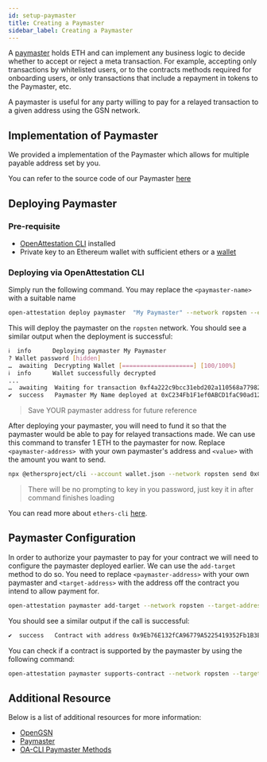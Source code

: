 ```yaml
---
id: setup-paymaster
title: Creating a Paymaster
sidebar_label: Creating a Paymaster
---
```


A [paymaster](https://docs.opengsn.org/learn/index.html#paymaster) holds ETH and can implement any business logic to decide whether to accept or reject a meta transaction. For example, accepting only transactions by whitelisted users, or to the contracts methods required for onboarding users, or only transactions that include a repayment in tokens to the Paymaster, etc.

A paymaster is useful for any party willing to pay for a relayed transaction to a given address using the GSN network.

## Implementation of Paymaster

We provided a implementation of the Paymaster which allows for multiple payable address set by you.

You can refer to the source code of our Paymaster [here](https://github.com/Open-Attestation/document-store/blob/master/contracts/NaivePaymaster.sol)

## Deploying Paymaster

### Pre-requisite

- [OpenAttestation CLI](/docs/component/open-attestation-cli) installed
- Private key to an Ethereum wallet with sufficient ethers or a [wallet](/docs/verifiable-document/wallet)

### Deploying via OpenAttestation CLI

Simply run the following command. You may replace the `<paymaster-name>` with a suitable name

```bash
open-attestation deploy paymaster  "My Paymaster" --network ropsten --encrypted-wallet-path wallet.json
```

This will deploy the paymaster on the `ropsten` network. You should see a similar output when the deployment is successful:

```bash
ℹ  info      Deploying paymaster My Paymaster
? Wallet password [hidden]
…  awaiting  Decrypting Wallet [====================] [100/100%]
ℹ  info      Wallet successfully decrypted
...
…  awaiting  Waiting for transaction 0xf4a222c9bcc31ebd202a110568a7798218477482b773f49290e1df8b4936a313 to be mined
✔  success   Paymaster My Name deployed at 0xC234Fb1F1ef0ABCD1faC90ad12F4DfC97D583F95
```

> Save YOUR paymaster address for future reference

After deploying your paymaster, you will need to fund it so that the paymaster would be able to pay for relayed transactions made. We can use this command to transfer 1 ETH to the paymaster for now. Replace `<paymaster-address> `with your own paymaster's address and `<value>` with the amount you want to send.

```bash
npx @ethersproject/cli --account wallet.json --network ropsten send 0xC234Fb1F1ef0ABCD1faC90ad12F4DfC97D583F95 1
```

> There will be no prompting to key in you password, just key it in after command finishes loading

You can read more about `ethers-cli` [here](https://docs.ethers.io/v5/cli/ethers/#sandbox-utility--help).

## Paymaster Configuration

In order to authorize your paymaster to pay for your contract we will need to configure the paymaster deployed earlier. We can use the `add-target` method to do so. You need to replace `<paymaster-address>` with your own paymaster and `<target-address>` with the address off the contract you intend to allow payment for.

```bash
open-attestation paymaster add-target --network ropsten --target-address 0x9Eb76E132fCA96779A5225419352Fb1B3B5Fd706 --paymaster-address 0xcB94584760bCA09e9fa7117C4eE966814f17a306 --encrypted-wallet-path wallet.json
```

You should see a similar output if the call is successful:

```bash
✔  success   Contract with address 0x9Eb76E132fCA96779A5225419352Fb1B3B5Fd706 has been registered on paymaster 0xcB94584760bCA09e9fa7117C4eE966814f17a306
```

You can check if a contract is supported by the paymaster by using the following command:

```bash
open-attestation paymaster supports-contract --network ropsten --target-address 0x9Eb76E132fCA96779A5225419352Fb1B3B5Fd706 --paymaster-address 0xcB94584760bCA09e9fa7117C4eE966814f17a306
```

## Additional Resource

Below is a list of additional resources for more information:

- [OpenGSN](https://docs.opengsn.org/learn/index.html)
- [Paymaster](https://docs.opengsn.org/learn/index.html#paymaster)
- [OA-CLI Paymaster Methods](https://github.com/Open-Attestation/open-attestation-cli/#paymaster)
